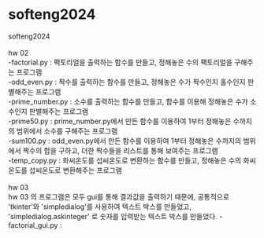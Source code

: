 # softeng2024
softeng2024\
\
hw 02\
-factorial.py : 팩토리얼을 출력하는 함수를 만들고, 정해놓은 수의 팩토리얼을 구해주는 프로그램\
-odd_even.py : 짝수를 출력하는 함수를 만들고, 정해놓은 수가 짝수인지 홀수인지 판별해주는 프로그램\
-prime_number.py : 소수를 출력하는 함수를 만들고, 함수를 이용해 정해놓은 수가 소수인지 판별해주는 프로그램\
-prime50.py : prime_number.py에서 만든 함수를 이용하여 1부터 정해놓은 수까지의 범위에서 소수를 구해주는 프로그램\
-sum100.py : odd_even.py에서 만든 함수를 이용하여 1부터 정해놓은 수까지의 범위에서 짝수의 합을 구하고, 더한 짝수들을 리스트를 통해 보여주는 프로그램\
-temp_copy.py : 화씨온도를 섭씨온도로 변환하는 함수를 만들고, 정해놓은 수의 화씨온도를 섭씨온도로 변환해주는 프로그램\
\
hw 03\
hw 03 의 프로그램은 모두 gui를 통해 결과값을 출력하기 때문에, 공통적으로 'tkinter'와 'simpledialog'를 사용하여 텍스트 박스를 만들었고, 'simpledialog.askinteger' 로 숫자를 입력받는 텍스트 박스를 만들었다.
-factorial_gui.py : 
